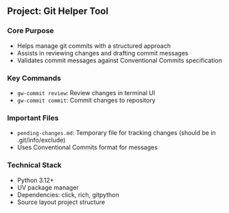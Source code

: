 ## Project: Git Helper Tool

### Core Purpose
- Helps manage git commits with a structured approach
- Assists in reviewing changes and drafting commit messages
- Validates commit messages against Conventional Commits specification

### Key Commands
- `gw-commit review`: Review changes in terminal UI
- `gw-commit commit`: Commit changes to repository

### Important Files
- `pending-changes.md`: Temporary file for tracking changes (should be in .git/info/exclude)
- Uses Conventional Commits format for messages

### Technical Stack
- Python 3.12+
- UV package manager
- Dependencies: click, rich, gitpython
- Source layout project structure
